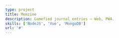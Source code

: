 ```yaml
---
type: project
title: Memzine
description: Gamefied journal entries – Web, PWA.
skills: ['NodeJS', 'Vue', 'MongoDB']
url: '#'
---
```

